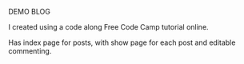 DEMO BLOG

I created using a code along Free Code Camp tutorial online.

Has index page for posts, with show page for each post and editable commenting.
